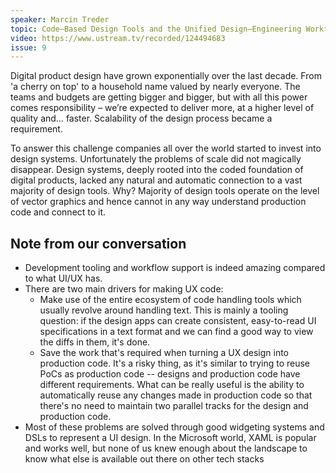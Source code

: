 ```yaml
---
speaker: Marcin Treder
topic: Code–Based Design Tools and the Unified Design–Engineering Workflow
video: https://www.ustream.tv/recorded/124494683
issue: 9
---
```


Digital product design have grown exponentially over the last decade. From 'a cherry on top' to a household name valued by nearly everyone. The teams and budgets are getting bigger and bigger, but with all this power comes responsibility – we’re expected to deliver more, at a higher level of quality and… faster. Scalability of the design process became a requirement.

To answer this challenge companies all over the world started to invest into design systems. Unfortunately the problems of scale did not magically disappear. Design systems, deeply rooted into the coded foundation of digital products, lacked any natural and automatic connection to a vast majority of design tools. Why? Majority of design tools operate on the level of vector graphics and hence cannot in any way understand production code and connect to it.

Note from our conversation
-------------------------

* Development tooling and workflow support is indeed amazing compared to what UI/UX has.
* There are two main drivers for making UX code:
  - Make use of the entire ecosystem of code handling tools which usually revolve around handling text. This is mainly a tooling question: if the design apps can create consistent, easy-to-read UI specifications in a text format and we can find a good way to view the diffs in them, it's done.
  - Save the work that's required when turning a UX design into production code. It's a risky thing, as it's similar to trying to reuse PoCs as production code -- designs and production code have different requirements. What can be really useful is the ability to automatically reuse any changes made in production code so that there's no need to maintain two parallel tracks for the design and production code.
* Most of these problems are solved through good widgeting systems and DSLs to represent a UI design. In the Microsoft world, XAML is popular and works well, but none of us knew enough about the landscape to know what else is available out there on other tech stacks
